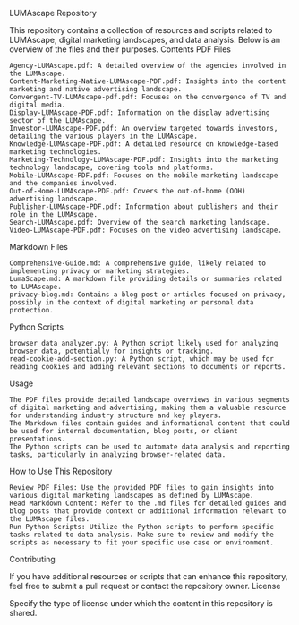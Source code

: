LUMAscape Repository

This repository contains a collection of resources and scripts related to LUMAscape, digital marketing landscapes, and data analysis. Below is an overview of the files and their purposes.
Contents
PDF Files

    Agency-LUMAscape.pdf: A detailed overview of the agencies involved in the LUMAscape.
    Content-Marketing-Native-LUMAscape-PDF.pdf: Insights into the content marketing and native advertising landscape.
    Convergent-TV-LUMAscape-pdf.pdf: Focuses on the convergence of TV and digital media.
    Display-LUMAscape-PDF.pdf: Information on the display advertising sector of the LUMAscape.
    Investor-LUMAscape-PDF.pdf: An overview targeted towards investors, detailing the various players in the LUMAscape.
    Knowledge-LUMAscape-PDF.pdf: A detailed resource on knowledge-based marketing technologies.
    Marketing-Technology-LUMAscape-PDF.pdf: Insights into the marketing technology landscape, covering tools and platforms.
    Mobile-LUMAscape-PDF.pdf: Focuses on the mobile marketing landscape and the companies involved.
    Out-of-Home-LUMAscape-PDF.pdf: Covers the out-of-home (OOH) advertising landscape.
    Publisher-LUMAscape-PDF.pdf: Information about publishers and their role in the LUMAscape.
    Search-LUMAscape.pdf: Overview of the search marketing landscape.
    Video-LUMAscape-PDF.pdf: Focuses on the video advertising landscape.

Markdown Files

    Comprehensive-Guide.md: A comprehensive guide, likely related to implementing privacy or marketing strategies.
    LumaScape.md: A markdown file providing details or summaries related to LUMAscape.
    privacy-blog.md: Contains a blog post or articles focused on privacy, possibly in the context of digital marketing or personal data protection.

Python Scripts

    browser_data_analyzer.py: A Python script likely used for analyzing browser data, potentially for insights or tracking.
    read-cookie-add-section.py: A Python script, which may be used for reading cookies and adding relevant sections to documents or reports.

Usage

    The PDF files provide detailed landscape overviews in various segments of digital marketing and advertising, making them a valuable resource for understanding industry structure and key players.
    The Markdown files contain guides and informational content that could be used for internal documentation, blog posts, or client presentations.
    The Python scripts can be used to automate data analysis and reporting tasks, particularly in analyzing browser-related data.

How to Use This Repository

    Review PDF Files: Use the provided PDF files to gain insights into various digital marketing landscapes as defined by LUMAscape.
    Read Markdown Content: Refer to the .md files for detailed guides and blog posts that provide context or additional information relevant to the LUMAscape files.
    Run Python Scripts: Utilize the Python scripts to perform specific tasks related to data analysis. Make sure to review and modify the scripts as necessary to fit your specific use case or environment.

Contributing

If you have additional resources or scripts that can enhance this repository, feel free to submit a pull request or contact the repository owner.
License

Specify the type of license under which the content in this repository is shared.